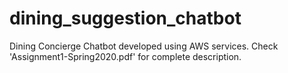 # dining_suggestion_chatbot
Dining Concierge Chatbot developed using AWS services.
Check 'Assignment1-Spring2020.pdf' for complete description.
